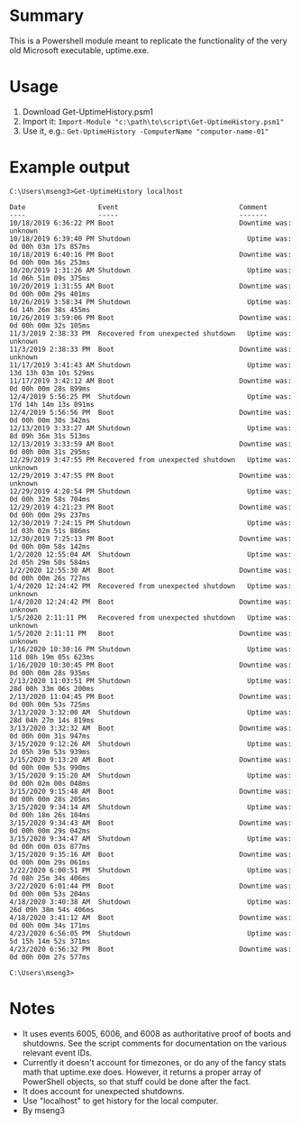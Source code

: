 # Summary
This is a Powershell module meant to replicate the functionality of the very old Microsoft executable, uptime.exe.

# Usage
1. Download Get-UptimeHistory.psm1
2. Import it: `Import-Module "c:\path\to\script\Get-UptimeHistory.psm1"`
3. Use it, e.g.: `Get-UptimeHistory -ComputerName "computer-name-01"`

# Example output
```
C:\Users\mseng3>Get-UptimeHistory localhost

Date                  Event                              Comment
----                  -----                              -------
10/18/2019 6:36:22 PM Boot                               Downtime was: unknown
10/18/2019 6:39:40 PM Shutdown                             Uptime was: 0d 00h 03m 17s 857ms
10/18/2019 6:40:16 PM Boot                               Downtime was: 0d 00h 00m 36s 253ms
10/20/2019 1:31:26 AM Shutdown                             Uptime was: 1d 06h 51m 09s 375ms
10/20/2019 1:31:55 AM Boot                               Downtime was: 0d 00h 00m 29s 401ms
10/26/2019 3:58:34 PM Shutdown                             Uptime was: 6d 14h 26m 38s 455ms
10/26/2019 3:59:06 PM Boot                               Downtime was: 0d 00h 00m 32s 105ms
11/3/2019 2:38:33 PM  Recovered from unexpected shutdown   Uptime was: unknown
11/3/2019 2:38:33 PM  Boot                               Downtime was: unknown
11/17/2019 3:41:43 AM Shutdown                             Uptime was: 13d 13h 03m 10s 529ms
11/17/2019 3:42:12 AM Boot                               Downtime was: 0d 00h 00m 28s 899ms
12/4/2019 5:56:25 PM  Shutdown                             Uptime was: 17d 14h 14m 13s 091ms
12/4/2019 5:56:56 PM  Boot                               Downtime was: 0d 00h 00m 30s 342ms
12/13/2019 3:33:27 AM Shutdown                             Uptime was: 8d 09h 36m 31s 513ms
12/13/2019 3:33:59 AM Boot                               Downtime was: 0d 00h 00m 31s 295ms
12/29/2019 3:47:55 PM Recovered from unexpected shutdown   Uptime was: unknown
12/29/2019 3:47:55 PM Boot                               Downtime was: unknown
12/29/2019 4:20:54 PM Shutdown                             Uptime was: 0d 00h 32m 58s 704ms
12/29/2019 4:21:23 PM Boot                               Downtime was: 0d 00h 00m 29s 237ms
12/30/2019 7:24:15 PM Shutdown                             Uptime was: 1d 03h 02m 51s 886ms
12/30/2019 7:25:13 PM Boot                               Downtime was: 0d 00h 00m 58s 142ms
1/2/2020 12:55:04 AM  Shutdown                             Uptime was: 2d 05h 29m 50s 584ms
1/2/2020 12:55:30 AM  Boot                               Downtime was: 0d 00h 00m 26s 727ms
1/4/2020 12:24:42 PM  Recovered from unexpected shutdown   Uptime was: unknown
1/4/2020 12:24:42 PM  Boot                               Downtime was: unknown
1/5/2020 2:11:11 PM   Recovered from unexpected shutdown   Uptime was: unknown
1/5/2020 2:11:11 PM   Boot                               Downtime was: unknown
1/16/2020 10:30:16 PM Shutdown                             Uptime was: 11d 08h 19m 05s 623ms
1/16/2020 10:30:45 PM Boot                               Downtime was: 0d 00h 00m 28s 935ms
2/13/2020 11:03:51 PM Shutdown                             Uptime was: 28d 00h 33m 06s 200ms
2/13/2020 11:04:45 PM Boot                               Downtime was: 0d 00h 00m 53s 725ms
3/13/2020 3:32:00 AM  Shutdown                             Uptime was: 28d 04h 27m 14s 819ms
3/13/2020 3:32:32 AM  Boot                               Downtime was: 0d 00h 00m 31s 947ms
3/15/2020 9:12:26 AM  Shutdown                             Uptime was: 2d 05h 39m 53s 939ms
3/15/2020 9:13:20 AM  Boot                               Downtime was: 0d 00h 00m 53s 990ms
3/15/2020 9:15:20 AM  Shutdown                             Uptime was: 0d 00h 02m 00s 048ms
3/15/2020 9:15:48 AM  Boot                               Downtime was: 0d 00h 00m 28s 205ms
3/15/2020 9:34:14 AM  Shutdown                             Uptime was: 0d 00h 18m 26s 104ms
3/15/2020 9:34:43 AM  Boot                               Downtime was: 0d 00h 00m 29s 042ms
3/15/2020 9:34:47 AM  Shutdown                             Uptime was: 0d 00h 00m 03s 877ms
3/15/2020 9:35:16 AM  Boot                               Downtime was: 0d 00h 00m 29s 061ms
3/22/2020 6:00:51 PM  Shutdown                             Uptime was: 7d 08h 25m 34s 406ms
3/22/2020 6:01:44 PM  Boot                               Downtime was: 0d 00h 00m 53s 204ms
4/18/2020 3:40:38 AM  Shutdown                             Uptime was: 26d 09h 38m 54s 406ms
4/18/2020 3:41:12 AM  Boot                               Downtime was: 0d 00h 00m 34s 171ms
4/23/2020 6:56:05 PM  Shutdown                             Uptime was: 5d 15h 14m 52s 371ms
4/23/2020 6:56:32 PM  Boot                               Downtime was: 0d 00h 00m 27s 577ms

C:\Users\mseng3>
```

# Notes
- It uses events 6005, 6006, and 6008 as authoritative proof of boots and shutdowns. See the script comments for documentation on the various relevant event IDs.
- Currently it doesn't account for timezones, or do any of the fancy stats math that uptime.exe does. However, it returns a proper array of PowerShell objects, so that stuff could be done after the fact.
- It does account for unexpected shutdowns.
- Use "localhost" to get history for the local computer.
- By mseng3